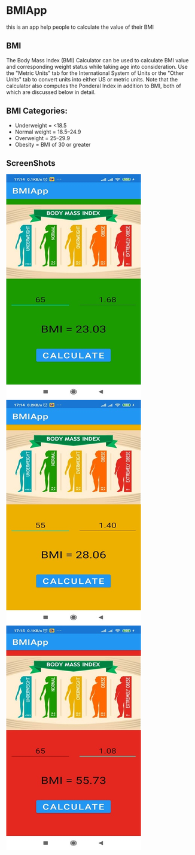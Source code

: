 # BMIApp
this is an app help people to calculate the value of their BMI



## BMI 

The Body Mass Index (BMI) Calculator can be used to calculate BMI value and corresponding weight status while taking age into consideration. Use the "Metric Units" tab for the International System of Units or the "Other Units" tab to convert units into either US or metric units. Note that the calculator also computes the Ponderal Index in addition to BMI, both of which are discussed below in detail.

## BMI Categories:
- Underweight = <18.5
- Normal weight = 18.5–24.9
- Overweight = 25–29.9
- Obesity = BMI of 30 or greater

## ScreenShots

![](https://github.com/LenouarMiloud/BMIApp/blob/main/screenshots/Screenshot1.jpg)
![](https://github.com/LenouarMiloud/BMIApp/blob/main/screenshots/Screenshot2.jpg)
![](https://github.com/LenouarMiloud/BMIApp/blob/main/screenshots/Screenshot3.jpg)

